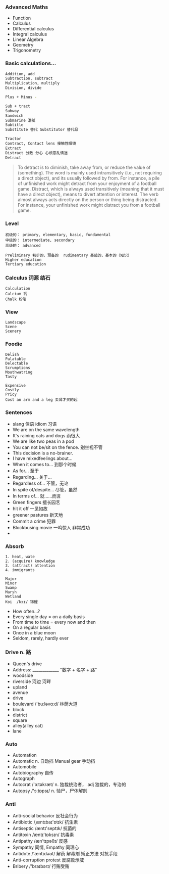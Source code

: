 ### Advanced Maths 

* Function
* Calculus
* Differential calculus
* Integral calculus
* Linear Algebra  
* Geometry  
* Trigonometry

### Basic calculations...
```bash
Addition, add
Subtraction, subtract
Multiplication, multiply
Division, divide

Plus + Minus -

Sub + tract
Subway
Sandwich
Submarine 潜艇
Subtitle
Substitute 替代 Substitutor 替代品

Tractor
Contract, Contact lens 接触性眼镜
Extract
Distract 分散 分心 心烦意乱情迷
Detract

```

> To detract is to diminish, take away from, or reduce the value of (something). The word is mainly used intransitively (i.e., not requiring a direct object), and its usually followed by from. For instance, a pile of unfinished work might detract from your enjoyment of a football game. Distract, which is always used transitively (meaning that it must have a direct object), means to divert attention or interest. The verb almost always acts directly on the person or thing being distracted. For instance, your unfinished work might distract you from a football game.

### Level
```
初级的： primary, elementary, basic, fundamental
中级的： intermediate, secondary
高级的： advanced

Preliminary 初步的，预备的  rudimentary 基础的，基本的（知识）
Higher education
Tertiary education
```


### Calculus 词源 结石
```
Calculation
Calcium 钙
Chalk 粉笔
```

### View
```
Landscape
Scene
Scenery
```

### Foodie
```
Delish
Palatable
Delectable
Scrumptions
Mouthwatring
Tasty

Expensive
Costly
Pricy
Cost an arm and a leg 卖肾才买的起
```

### Sentences
* slang 俚语 idiom 习语
* We are on the same wavelength
* It's raining cats and dogs 雨很大
* We are like two peas in a pod
* You can not be/sit on the fence. 别坐视不管
* This decision is a no-brainer.
* I have mixedfeelings about...
* When it comes to... 到那个时候
* As for... 至于
* Regarding... 关于...
* Regardless of... 不管，无论
* In spite of/despite... 尽管，虽然
* In terms of... 就……而言
* Green fingers 擅长园艺
* hit it off 一见如故
* greener pastures 新天地
* Commit a crime 犯罪
* Blockbusing movie 一鸣惊人 非常成功
* 

### Absorb
```
1. heat, wate
2. (acquire) knowledge
3. (attract) attention
4. immigrants
```

```
Major
Minor
Swamp
Marsh
Wetland
Koi  /kɔɪ/ 锦鲤
```

* How often...?
* Every single day = on a daily basis
* From time to time = every now and then
* On a regular basis
* Once in a blue moon
* Seldom, rarely, hardly ever

### Drive n. 路
* Queen's drive
* Address: _____________ "数字 + 名字 + 路"
* woodside
* riverside 河边 河畔
* upland
* avenue
* drive
* boulevard /'buːləvɑːd/ 林荫大道
* block
* district
* square
* alley(alley cat)
* lane

### Auto
* Automation
* Automatic n. 自动挡 Manual gear 手动挡
* Automobile
* Autobiography 自传
* Autograph
* Autocrat  /'ɔːtəkræt/ n. 独裁统治者， adj 独裁的，专治的
* Autopsy  /'ɔːtɒpsɪ/  n. 验尸，尸体解剖

### Anti
* Anti-social behavior 反社会行为
* Antibiotic  /ˌæntɪbaɪ'ɒtɪk/  抗生素
* Antiseptic  /æntɪ'septɪk/  抗菌的
* Antitoxin  /æntɪ'tɒksɪn/  抗毒素
* Antipathy  /æn'tɪpəθɪ/  反感
* Sympathy 同情, Empathy 同理心
* Antidote  /'æntɪdəʊt/  解药 解毒剂 矫正方法 对抗手段
* Anti-corruption protest 反腐败示威
* Bribery  /'braɪbərɪ/ 行贿受贿
